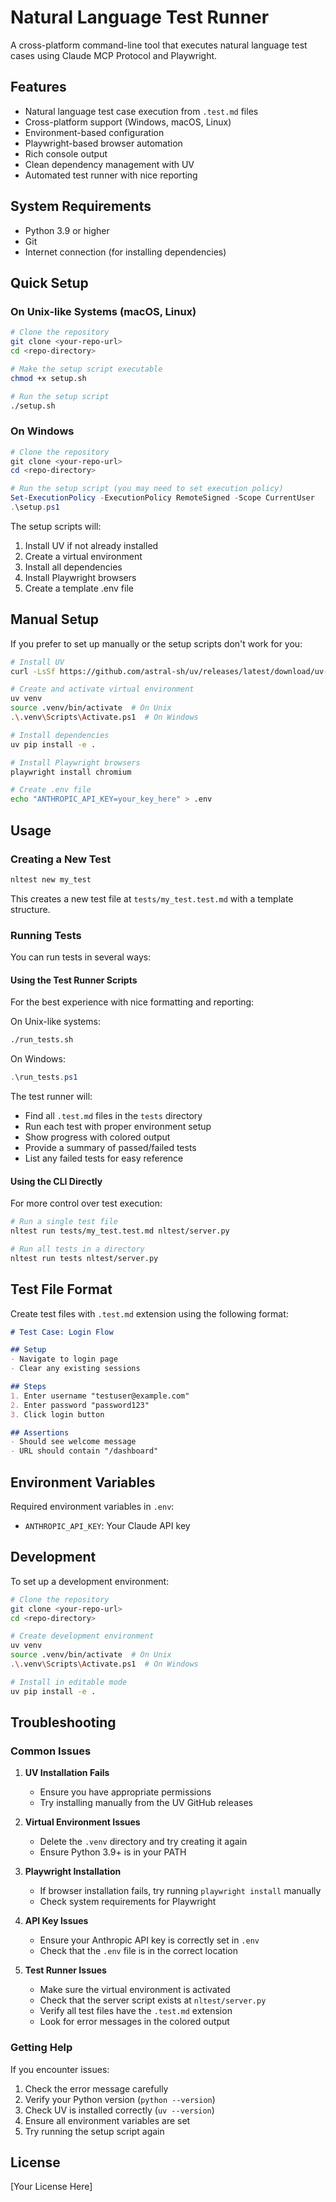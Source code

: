 # Natural Language Test Runner

A cross-platform command-line tool that executes natural language test cases using Claude MCP Protocol and Playwright.

## Features

- Natural language test case execution from `.test.md` files
- Cross-platform support (Windows, macOS, Linux)
- Environment-based configuration
- Playwright-based browser automation
- Rich console output
- Clean dependency management with UV
- Automated test runner with nice reporting

## System Requirements

- Python 3.9 or higher
- Git
- Internet connection (for installing dependencies)

## Quick Setup

### On Unix-like Systems (macOS, Linux)

```bash
# Clone the repository
git clone <your-repo-url>
cd <repo-directory>

# Make the setup script executable
chmod +x setup.sh

# Run the setup script
./setup.sh
```

### On Windows

```powershell
# Clone the repository
git clone <your-repo-url>
cd <repo-directory>

# Run the setup script (you may need to set execution policy)
Set-ExecutionPolicy -ExecutionPolicy RemoteSigned -Scope CurrentUser
.\setup.ps1
```

The setup scripts will:
1. Install UV if not already installed
2. Create a virtual environment
3. Install all dependencies
4. Install Playwright browsers
5. Create a template .env file

## Manual Setup

If you prefer to set up manually or the setup scripts don't work for you:

```bash
# Install UV
curl -LsSf https://github.com/astral-sh/uv/releases/latest/download/uv-installer.sh | sh

# Create and activate virtual environment
uv venv
source .venv/bin/activate  # On Unix
.\.venv\Scripts\Activate.ps1  # On Windows

# Install dependencies
uv pip install -e .

# Install Playwright browsers
playwright install chromium

# Create .env file
echo "ANTHROPIC_API_KEY=your_key_here" > .env
```

## Usage

### Creating a New Test

```bash
nltest new my_test
```

This creates a new test file at `tests/my_test.test.md` with a template structure.

### Running Tests

You can run tests in several ways:

#### Using the Test Runner Scripts

For the best experience with nice formatting and reporting:

On Unix-like systems:
```bash
./run_tests.sh
```

On Windows:
```powershell
.\run_tests.ps1
```

The test runner will:
- Find all `.test.md` files in the `tests` directory
- Run each test with proper environment setup
- Show progress with colored output
- Provide a summary of passed/failed tests
- List any failed tests for easy reference

#### Using the CLI Directly

For more control over test execution:

```bash
# Run a single test file
nltest run tests/my_test.test.md nltest/server.py

# Run all tests in a directory
nltest run tests nltest/server.py
```

## Test File Format

Create test files with `.test.md` extension using the following format:

```markdown
# Test Case: Login Flow

## Setup
- Navigate to login page
- Clear any existing sessions

## Steps
1. Enter username "testuser@example.com"
2. Enter password "password123"
3. Click login button

## Assertions
- Should see welcome message
- URL should contain "/dashboard"
```

## Environment Variables

Required environment variables in `.env`:
- `ANTHROPIC_API_KEY`: Your Claude API key

## Development

To set up a development environment:

```bash
# Clone the repository
git clone <your-repo-url>
cd <repo-directory>

# Create development environment
uv venv
source .venv/bin/activate  # On Unix
.\.venv\Scripts\Activate.ps1  # On Windows

# Install in editable mode
uv pip install -e .
```

## Troubleshooting

### Common Issues

1. **UV Installation Fails**
   - Ensure you have appropriate permissions
   - Try installing manually from the UV GitHub releases

2. **Virtual Environment Issues**
   - Delete the `.venv` directory and try creating it again
   - Ensure Python 3.9+ is in your PATH

3. **Playwright Installation**
   - If browser installation fails, try running `playwright install` manually
   - Check system requirements for Playwright

4. **API Key Issues**
   - Ensure your Anthropic API key is correctly set in `.env`
   - Check that the `.env` file is in the correct location

5. **Test Runner Issues**
   - Make sure the virtual environment is activated
   - Check that the server script exists at `nltest/server.py`
   - Verify all test files have the `.test.md` extension
   - Look for error messages in the colored output

### Getting Help

If you encounter issues:
1. Check the error message carefully
2. Verify your Python version (`python --version`)
3. Check UV is installed correctly (`uv --version`)
4. Ensure all environment variables are set
5. Try running the setup script again

## License

[Your License Here]
